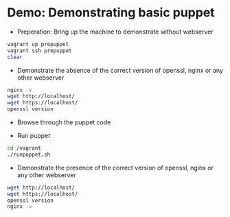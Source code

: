 Demo: Demonstrating basic puppet
============================

- Preperation: Bring up the machine to demonstrate without webserver

```bash
vagrant up prepuppet
vagrant ssh prepuppet
clear
```

- Demonstrate the absence of the correct version of openssl, nginx or any other webserver

```bash
nginx -v
wget http://localhost/
wget https://localhost/
openssl version
```    

- Browse through the puppet code

- Run puppet

```bash
cd /vagrant
./runpuppet.sh
```


- Demonstrate the presence of the correct version of openssl, nginx or any other webserver

```bash
wget http://localhost/
wget https://localhost/
openssl version
nginx -v
```
